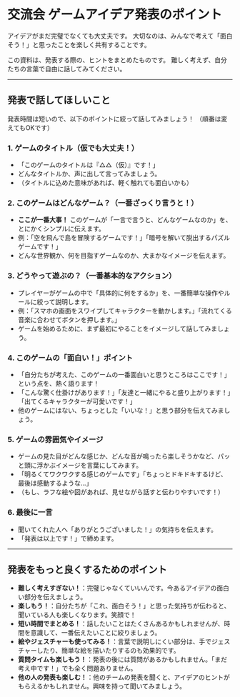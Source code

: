 # 交流会 ゲームアイデア発表のポイント

アイデアがまだ完璧でなくても大丈夫です。
大切なのは、みんなで考えて「面白そう！」と思ったことを楽しく共有することです。

この資料は、発表する際の、ヒントをまとめたものです。
難しく考えず、自分たちの言葉で自由に話してみてください。

---

## 発表で話してほしいこと

発表時間は短いので、以下のポイントに絞って話してみましょう！
（順番は変えてもOKです）

### 1. ゲームのタイトル（仮でも大丈夫！）

* 「このゲームのタイトルは『△△（仮）』です！」
* どんなタイトルか、声に出して言ってみましょう。
* （タイトルに込めた意味があれば、軽く触れても面白いかも）

### 2. このゲームはどんなゲーム？（一番ざっくり言うと！）

* **ここが一番大事！** このゲームが「一言で言うと、どんなゲームなのか」を、とにかくシンプルに伝えます。
* 例：「空を飛んで島を冒険するゲームです！」「暗号を解いて脱出するパズルゲームです！」
* どんな世界観か、何を目指すゲームなのか、大まかなイメージを伝えます。

### 3. どうやって遊ぶの？（一番基本的なアクション）

* プレイヤーがゲームの中で「具体的に何をするか」を、一番簡単な操作やルールに絞って説明します。
* 例：「スマホの画面をスワイプしてキャラクターを動かします。」「流れてくる音楽に合わせてボタンを押します。」
* ゲームを始めるために、まず最初にやることをイメージして話してみましょう。

### 4. このゲームの「面白い！」ポイント

* 「自分たちが考えた、このゲームの一番面白いと思うところはここです！」という点を、熱く語ります！
* 「こんな驚く仕掛けがあります！」「友達と一緒にやると盛り上がります！」「出てくるキャラクターが可愛いです！」
* 他のゲームにはない、ちょっとした「いいな！」と思う部分を伝えてみましょう。

### 5. ゲームの雰囲気やイメージ

* ゲームの見た目がどんな感じか、どんな音が鳴ったら楽しそうかなど、パッと頭に浮かぶイメージを言葉にしてみます。
* 「明るくてワクワクする感じのゲームです」「ちょっとドキドキするけど、最後は感動するような…」
* （もし、ラフな絵や図があれば、見せながら話すと伝わりやすいです！）

### 6. 最後に一言

* 聞いてくれた人へ「ありがとうございました！」の気持ちを伝えます。
* 「発表は以上です！」で締めます。

---

## 発表をもっと良くするためのポイント

* **難しく考えすぎない！**：完璧じゃなくていいんです。今あるアイデアの面白い部分を伝えましょう。
* **楽しもう！**：自分たちが「これ、面白そう！」と思った気持ちが伝わると、聞いている人も楽しくなります。笑顔で！
* **短い時間でまとめる！**：話したいことはたくさんあるかもしれませんが、時間を意識して、一番伝えたいことに絞りましょう。
* **絵やジェスチャーも使ってみる！**：言葉で説明しにくい部分は、手でジェスチャーしたり、簡単な絵を描いたりするのも効果的です。
* **質問タイムも楽しもう！**：発表の後には質問があるかもしれません。「まだ考え中です！」でも全く問題ありません。
* **他の人の発表も楽しむ！**：他のチームの発表を聞くと、アイデアのヒントがもらえるかもしれません。興味を持って聞いてみましょう。
